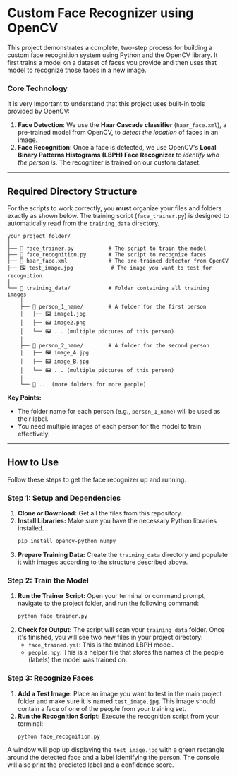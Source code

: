 # Custom Face Recognizer using OpenCV

This project demonstrates a complete, two-step process for building a custom face recognition system using Python and the OpenCV library. It first trains a model on a dataset of faces you provide and then uses that model to recognize those faces in a new image.

### Core Technology

It is very important to understand that this project uses built-in tools provided by OpenCV:
1.  **Face Detection**: We use the **Haar Cascade classifier** (`haar_face.xml`), a pre-trained model from OpenCV, to *detect the location* of faces in an image.
2.  **Face Recognition**: Once a face is detected, we use OpenCV's **Local Binary Patterns Histograms (LBPH) Face Recognizer** to *identify who the person is*. The recognizer is trained on our custom dataset.

***

## Required Directory Structure

For the scripts to work correctly, you **must** organize your files and folders exactly as shown below. The training script (`face_trainer.py`) is designed to automatically read from the `training_data` directory.

```
your_project_folder/
│
├── 📄 face_trainer.py           # The script to train the model
├── 📄 face_recognition.py       # The script to recognize faces
├── 📄 haar_face.xml             # The pre-trained detector from OpenCV
├── 🖼️ test_image.jpg            # The image you want to test for recognition
│
└── 📁 training_data/            # Folder containing all training images
    │
    ├── 📁 person_1_name/        # A folder for the first person
    │   ├── 🖼️ image1.jpg
    │   ├── 🖼️ image2.png
    │   └── 🖼️ ... (multiple pictures of this person)
    │
    ├── 📁 person_2_name/        # A folder for the second person
    │   ├── 🖼️ image_A.jpg
    │   ├── 🖼️ image_B.jpg
    │   └── 🖼️ ... (multiple pictures of this person)
    │
    └── 📁 ... (more folders for more people)
```

**Key Points:**
- The folder name for each person (e.g., `person_1_name`) will be used as their label.
- You need multiple images of each person for the model to train effectively.

***

## How to Use

Follow these steps to get the face recognizer up and running.

### Step 1: Setup and Dependencies

1.  **Clone or Download:** Get all the files from this repository.
2.  **Install Libraries:** Make sure you have the necessary Python libraries installed.
    ```bash
    pip install opencv-python numpy
    ```
3.  **Prepare Training Data:** Create the `training_data` directory and populate it with images according to the structure described above.

### Step 2: Train the Model

1.  **Run the Trainer Script:** Open your terminal or command prompt, navigate to the project folder, and run the following command:
    ```bash
    python face_trainer.py
    ```
2.  **Check for Output:** The script will scan your `training_data` folder. Once it's finished, you will see two new files in your project directory:
    - `face_trained.yml`: This is the trained LBPH model.
    - `people.npy`: This is a helper file that stores the names of the people (labels) the model was trained on.

### Step 3: Recognize Faces

1.  **Add a Test Image:** Place an image you want to test in the main project folder and make sure it is named `test_image.jpg`. This image should contain a face of one of the people from your training set.
2.  **Run the Recognition Script:** Execute the recognition script from your terminal:
    ```bash
    python face_recognition.py
    ```

A window will pop up displaying the `test_image.jpg` with a green rectangle around the detected face and a label identifying the person. The console will also print the predicted label and a confidence score.
